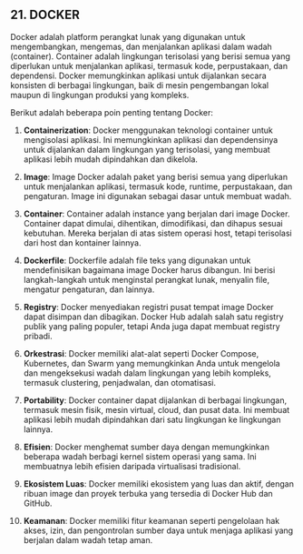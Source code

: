 ## 21. DOCKER

Docker adalah platform perangkat lunak yang digunakan untuk mengembangkan, mengemas, dan menjalankan aplikasi dalam wadah (container). Container adalah lingkungan terisolasi yang berisi semua yang diperlukan untuk menjalankan aplikasi, termasuk kode, perpustakaan, dan dependensi. Docker memungkinkan aplikasi untuk dijalankan secara konsisten di berbagai lingkungan, baik di mesin pengembangan lokal maupun di lingkungan produksi yang kompleks.

Berikut adalah beberapa poin penting tentang Docker:

1. **Containerization**: Docker menggunakan teknologi container untuk mengisolasi aplikasi. Ini memungkinkan aplikasi dan dependensinya untuk dijalankan dalam lingkungan yang terisolasi, yang membuat aplikasi lebih mudah dipindahkan dan dikelola.

2. **Image**: Image Docker adalah paket yang berisi semua yang diperlukan untuk menjalankan aplikasi, termasuk kode, runtime, perpustakaan, dan pengaturan. Image ini digunakan sebagai dasar untuk membuat wadah.

3. **Container**: Container adalah instance yang berjalan dari image Docker. Container dapat dimulai, dihentikan, dimodifikasi, dan dihapus sesuai kebutuhan. Mereka berjalan di atas sistem operasi host, tetapi terisolasi dari host dan kontainer lainnya.

4. **Dockerfile**: Dockerfile adalah file teks yang digunakan untuk mendefinisikan bagaimana image Docker harus dibangun. Ini berisi langkah-langkah untuk menginstal perangkat lunak, menyalin file, mengatur pengaturan, dan lainnya.

5. **Registry**: Docker menyediakan registri pusat tempat image Docker dapat disimpan dan dibagikan. Docker Hub adalah salah satu registry publik yang paling populer, tetapi Anda juga dapat membuat registry pribadi.

6. **Orkestrasi**: Docker memiliki alat-alat seperti Docker Compose, Kubernetes, dan Swarm yang memungkinkan Anda untuk mengelola dan mengeksekusi wadah dalam lingkungan yang lebih kompleks, termasuk clustering, penjadwalan, dan otomatisasi.

7. **Portability**: Docker container dapat dijalankan di berbagai lingkungan, termasuk mesin fisik, mesin virtual, cloud, dan pusat data. Ini membuat aplikasi lebih mudah dipindahkan dari satu lingkungan ke lingkungan lainnya.

8. **Efisien**: Docker menghemat sumber daya dengan memungkinkan beberapa wadah berbagi kernel sistem operasi yang sama. Ini membuatnya lebih efisien daripada virtualisasi tradisional.

9. **Ekosistem Luas**: Docker memiliki ekosistem yang luas dan aktif, dengan ribuan image dan proyek terbuka yang tersedia di Docker Hub dan GitHub.

10. **Keamanan**: Docker memiliki fitur keamanan seperti pengelolaan hak akses, izin, dan pengontrolan sumber daya untuk menjaga aplikasi yang berjalan dalam wadah tetap aman.
